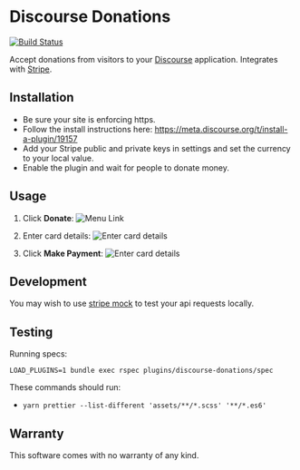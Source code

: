 # Discourse Donations

[![Build Status](https://travis-ci.org/rimian/discourse-donations.svg?branch=master)](https://travis-ci.org/rimian/discourse-donations)

Accept donations from visitors to your [Discourse](https://www.discourse.org/) application. Integrates with [Stripe](https://stripe.com).

## Installation

* Be sure your site is enforcing https.
* Follow the install instructions here: https://meta.discourse.org/t/install-a-plugin/19157
* Add your Stripe public and private keys in settings and set the currency to your local value.
* Enable the plugin and wait for people to donate money.

## Usage

1. Click **Donate**:
![Menu Link](doc/menulink.png)

1. Enter card details:
![Enter card details](doc/pre-payment.png)

1. Click **Make Payment**:
![Enter card details](doc/post-payment.png)

## Development

You may wish to use [stripe mock](https://github.com/stripe/stripe-mock) to test your api requests locally.

## Testing

Running specs:

`LOAD_PLUGINS=1 bundle exec rspec plugins/discourse-donations/spec`

These commands should run:

* ```yarn prettier --list-different 'assets/**/*.scss' '**/*.es6'```

## Warranty

This software comes with no warranty of any kind.
